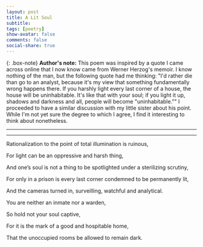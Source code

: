 ```yaml
---
layout: post
title: A Lit Soul
subtitle: 
tags: [poetry]
show-avatar: false
comments: false
social-share: true
---
```


{: .box-note}
**Author's note:** This poem was inspired by a quote I came across online that I now know came from Werner Herzog's memoir. I know nothing of the man, but the following quote had me thinking: "I'd rather die than go to an analyst, because it's my view that something fundamentally wrong happens there. If you harshly light every last corner of a house, the house will be uninhabitable. It's like that with your soul; if you light it up, shadows and darkness and all, people will become "uninhabitable."" I proceeded to have a similar discussion with my little sister about his point. While I'm not yet sure the degree to which I agree, I find it interesting to think about nonetheless.

---
---

Rationalization to the point of total illumination is ruinous,

For light can be an oppressive and harsh thing,

And one’s soul is not a thing to be spotlighted under a sterilizing scrutiny,

For only in a prison is every last corner condemned to be permanently lit, 

And the cameras turned in, surveilling, watchful and analytical.

You are neither an inmate nor a warden,

So hold not your soul captive,

For it is the mark of a good and hospitable home,

That the unoccupied rooms be allowed to remain dark.